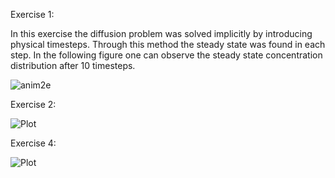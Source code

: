 Exercise 1:

In this exercise the diffusion problem was solved implicitly by introducing
physical timesteps. Through this method the steady state was found in each step. In the following figure one can observe the steady state concentration distribution after 10 timesteps.

![anim2e](./<relative-path>/anim2.gifg)

Exercise 2:

![Plot](path/to/plot2.png)

Exercise 4:

![Plot](path/to/plot4.png)
